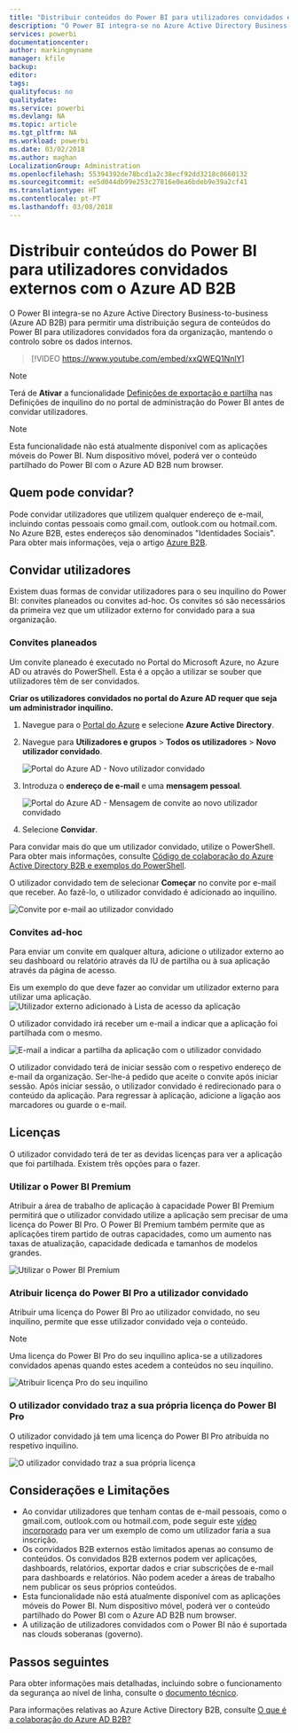 ```yaml
---
title: "Distribuir conteúdos do Power BI para utilizadores convidados externos com o Azure AD B2B"
description: "O Power BI integra-se no Azure Active Directory Business-to-business (Azure AD B2B) para permitir uma distribuição segura de conteúdos do Power BI para utilizadores convidados fora da organização."
services: powerbi
documentationcenter: 
author: markingmyname
manager: kfile
backup: 
editor: 
tags: 
qualityfocus: no
qualitydate: 
ms.service: powerbi
ms.devlang: NA
ms.topic: article
ms.tgt_pltfrm: NA
ms.workload: powerbi
ms.date: 03/02/2018
ms.author: maghan
LocalizationGroup: Administration
ms.openlocfilehash: 55394392de78bcd1a2c38ecf92dd3218c8660132
ms.sourcegitcommit: ee5d044db99e253c27816e0ea6bdeb9e39a2cf41
ms.translationtype: HT
ms.contentlocale: pt-PT
ms.lasthandoff: 03/08/2018
---
```

# <a name="distribute-power-bi-content-to-external-guest-users-with-azure-ad-b2b"></a>Distribuir conteúdos do Power BI para utilizadores convidados externos com o Azure AD B2B

O Power BI integra-se no Azure Active Directory Business-to-business (Azure AD B2B) para permitir uma distribuição segura de conteúdos do Power BI para utilizadores convidados fora da organização, mantendo o controlo sobre os dados internos.

> [!VIDEO https://www.youtube.com/embed/xxQWEQ1NnlY]

> [!NOTE]
> Terá de **Ativar** a funcionalidade [Definições de exportação e partilha](service-admin-portal.md#export-and-sharing-settings) nas Definições de inquilino do no portal de administração do Power BI antes de convidar utilizadores.

> [!NOTE]
> Esta funcionalidade não está atualmente disponível com as aplicações móveis do Power BI. Num dispositivo móvel, poderá ver o conteúdo partilhado do Power BI com o Azure AD B2B num browser. 

## <a name="who-can-you-invite"></a>Quem pode convidar?

Pode convidar utilizadores que utilizem qualquer endereço de e-mail, incluindo contas pessoais como gmail.com, outlook.com ou hotmail.com. No Azure B2B, estes endereços são denominados "Identidades Sociais". Para obter mais informações, veja o artigo [Azure B2B](https://docs.microsoft.com/en-us/azure/active-directory/active-directory-b2b-what-is-azure-ad-b2b).

## <a name="invite-guest-users"></a>Convidar utilizadores

Existem duas formas de convidar utilizadores para o seu inquilino do Power BI: convites planeados ou convites ad-hoc. Os convites só são necessários da primeira vez que um utilizador externo for convidado para a sua organização.

### <a name="planned-invites"></a>Convites planeados

Um convite planeado é executado no Portal do Microsoft Azure, no Azure AD ou através do PowerShell. Esta é a opção a utilizar se souber que utilizadores têm de ser convidados. 

**Criar os utilizadores convidados no portal do Azure AD requer que seja um administrador inquilino.**

1. Navegue para o [Portal do Azure](https://portal.azure.com) e selecione **Azure Active Directory**.

2. Navegue para **Utilizadores e grupos** > **Todos os utilizadores** > **Novo utilizador convidado**.

    ![Portal do Azure AD - Novo utilizador convidado](media/service-admin-azure-ad-b2b/azuread-portal-new-guest-user.png)

3. Introduza o **endereço de e-mail** e uma **mensagem pessoal**.

    ![Portal do Azure AD - Mensagem de convite ao novo utilizador convidado](media/service-admin-azure-ad-b2b/azuread-portal-invite-message.png)

4. Selecione **Convidar**.

Para convidar mais do que um utilizador convidado, utilize o PowerShell. Para obter mais informações, consulte [Código de colaboração do Azure Active Directory B2B e exemplos do PowerShell](https://docs.microsoft.com/azure/active-directory/active-directory-b2b-code-samples).

O utilizador convidado tem de selecionar **Começar** no convite por e-mail que receber. Ao fazê-lo, o utilizador convidado é adicionado ao inquilino.

![Convite por e-mail ao utilizador convidado](media/service-admin-azure-ad-b2b/guest-user-invite-email.png)

### <a name="ad-hoc-invites"></a>Convites ad-hoc

Para enviar um convite em qualquer altura, adicione o utilizador externo ao seu dashboard ou relatório através da IU de partilha ou à sua aplicação através da página de acesso.

Eis um exemplo do que deve fazer ao convidar um utilizador externo para utilizar uma aplicação.
![Utilizador externo adicionado à Lista de acesso da aplicação](media/service-admin-azure-ad-b2b/power-bi-app-access.png)

O utilizador convidado irá receber um e-mail a indicar que a aplicação foi partilhada com o mesmo.

![E-mail a indicar a partilha da aplicação com o utilizador convidado](media/service-admin-azure-ad-b2b/guest-user-invite-email2.png)

O utilizador convidado terá de iniciar sessão com o respetivo endereço de e-mail da organização. Ser-lhe-á pedido que aceite o convite após iniciar sessão. Após iniciar sessão, o utilizador convidado é redirecionado para o conteúdo da aplicação. Para regressar à aplicação, adicione a ligação aos marcadores ou guarde o e-mail.

## <a name="licensing"></a>Licenças

O utilizador convidado terá de ter as devidas licenças para ver a aplicação que foi partilhada. Existem três opções para o fazer.

### <a name="use-power-bi-premium"></a>Utilizar o Power BI Premium

Atribuir a área de trabalho de aplicação à capacidade Power BI Premium permitirá que o utilizador convidado utilize a aplicação sem precisar de uma licença do Power BI Pro. O Power BI Premium também permite que as aplicações tirem partido de outras capacidades, como um aumento nas taxas de atualização, capacidade dedicada e tamanhos de modelos grandes.

![Utilizar o Power BI Premium](media/service-admin-azure-ad-b2b/license-approach1.png)

### <a name="assign-power-bi-pro-license-to-guest-user"></a>Atribuir licença do Power BI Pro a utilizador convidado

Atribuir uma licença do Power BI Pro ao utilizador convidado, no seu inquilino, permite que esse utilizador convidado veja o conteúdo.

> [!NOTE]
> Uma licença do Power BI Pro do seu inquilino aplica-se a utilizadores convidados apenas quando estes acedem a conteúdos no seu inquilino.

![Atribuir licença Pro do seu inquilino](media/service-admin-azure-ad-b2b/license-approach2.png)

### <a name="guest-user-brings-their-own-power-bi-pro-license"></a>O utilizador convidado traz a sua própria licença do Power BI Pro

O utilizador convidado já tem uma licença do Power BI Pro atribuída no respetivo inquilino.

![O utilizador convidado traz a sua própria licença](media/service-admin-azure-ad-b2b/license-approach3.png)

## <a name="considerations-and-limitations"></a>Considerações e Limitações

* Ao convidar utilizadores que tenham contas de e-mail pessoais, como o gmail.com, outlook.com ou hotmail.com, pode seguir este [vídeo incorporado](https://docs.microsoft.com/en-us/azure/active-directory/active-directory-b2b-redemption-experience) para ver um exemplo de como um utilizador faria a sua inscrição.
* Os convidados B2B externos estão limitados apenas ao consumo de conteúdos. Os convidados B2B externos podem ver aplicações, dashboards, relatórios, exportar dados e criar subscrições de e-mail para dashboards e relatórios. Não podem aceder a áreas de trabalho nem publicar os seus próprios conteúdos.
* Esta funcionalidade não está atualmente disponível com as aplicações móveis do Power BI. Num dispositivo móvel, poderá ver o conteúdo partilhado do Power BI com o Azure AD B2B num browser.
* A utilização de utilizadores convidados com o Power BI não é suportada nas clouds soberanas (governo).

## <a name="next-steps"></a>Passos seguintes

Para obter informações mais detalhadas, incluindo sobre o funcionamento da segurança ao nível de linha, consulte o [documento técnico](https://aka.ms/powerbi-b2b-whitepaper).

Para informações relativas ao Azure Active Directory B2B, consulte [O que é a colaboração do Azure AD B2B?](https://docs.microsoft.com/azure/active-directory/active-directory-b2b-what-is-azure-ad-b2b)
